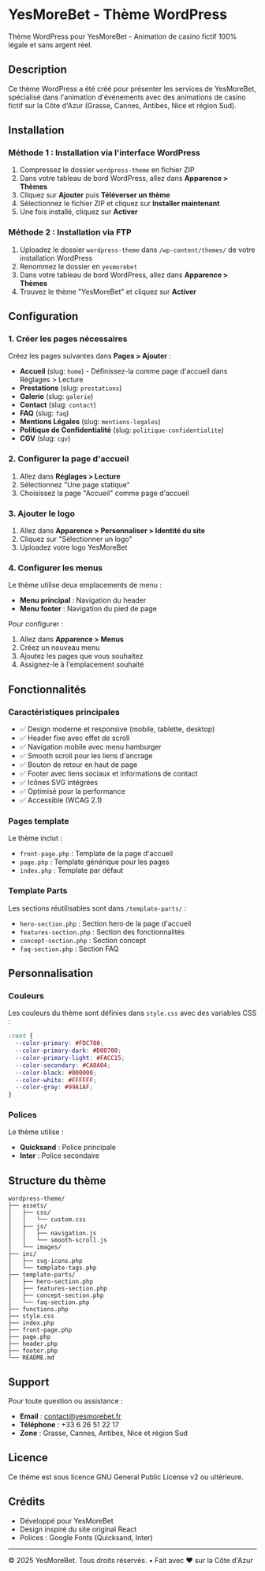 # YesMoreBet - Thème WordPress

Thème WordPress pour YesMoreBet - Animation de casino fictif 100% légale et sans argent réel.

## Description

Ce thème WordPress a été créé pour présenter les services de YesMoreBet, spécialisé dans l'animation d'événements avec des animations de casino fictif sur la Côte d'Azur (Grasse, Cannes, Antibes, Nice et région Sud).

## Installation

### Méthode 1 : Installation via l'interface WordPress

1. Compressez le dossier `wordpress-theme` en fichier ZIP
2. Dans votre tableau de bord WordPress, allez dans **Apparence > Thèmes**
3. Cliquez sur **Ajouter** puis **Téléverser un thème**
4. Sélectionnez le fichier ZIP et cliquez sur **Installer maintenant**
5. Une fois installé, cliquez sur **Activer**

### Méthode 2 : Installation via FTP

1. Uploadez le dossier `wordpress-theme` dans `/wp-content/themes/` de votre installation WordPress
2. Renommez le dossier en `yesmorebet`
3. Dans votre tableau de bord WordPress, allez dans **Apparence > Thèmes**
4. Trouvez le thème "YesMoreBet" et cliquez sur **Activer**

## Configuration

### 1. Créer les pages nécessaires

Créez les pages suivantes dans **Pages > Ajouter** :

- **Accueil** (slug: `home`) - Définissez-la comme page d'accueil dans Réglages > Lecture
- **Prestations** (slug: `prestations`)
- **Galerie** (slug: `galerie`)
- **Contact** (slug: `contact`)
- **FAQ** (slug: `faq`)
- **Mentions Légales** (slug: `mentions-legales`)
- **Politique de Confidentialité** (slug: `politique-confidentialite`)
- **CGV** (slug: `cgv`)

### 2. Configurer la page d'accueil

1. Allez dans **Réglages > Lecture**
2. Sélectionnez "Une page statique"
3. Choisissez la page "Accueil" comme page d'accueil

### 3. Ajouter le logo

1. Allez dans **Apparence > Personnaliser > Identité du site**
2. Cliquez sur "Sélectionner un logo"
3. Uploadez votre logo YesMoreBet

### 4. Configurer les menus

Le thème utilise deux emplacements de menu :
- **Menu principal** : Navigation du header
- **Menu footer** : Navigation du pied de page

Pour configurer :
1. Allez dans **Apparence > Menus**
2. Créez un nouveau menu
3. Ajoutez les pages que vous souhaitez
4. Assignez-le à l'emplacement souhaité

## Fonctionnalités

### Caractéristiques principales

- ✅ Design moderne et responsive (mobile, tablette, desktop)
- ✅ Header fixe avec effet de scroll
- ✅ Navigation mobile avec menu hamburger
- ✅ Smooth scroll pour les liens d'ancrage
- ✅ Bouton de retour en haut de page
- ✅ Footer avec liens sociaux et informations de contact
- ✅ Icônes SVG intégrées
- ✅ Optimisé pour la performance
- ✅ Accessible (WCAG 2.1)

### Pages template

Le thème inclut :
- `front-page.php` : Template de la page d'accueil
- `page.php` : Template générique pour les pages
- `index.php` : Template par défaut

### Template Parts

Les sections réutilisables sont dans `/template-parts/` :
- `hero-section.php` : Section hero de la page d'accueil
- `features-section.php` : Section des fonctionnalités
- `concept-section.php` : Section concept
- `faq-section.php` : Section FAQ

## Personnalisation

### Couleurs

Les couleurs du thème sont définies dans `style.css` avec des variables CSS :

```css
:root {
  --color-primary: #FDC700;
  --color-primary-dark: #D08700;
  --color-primary-light: #FACC15;
  --color-secondary: #CA8A04;
  --color-black: #000000;
  --color-white: #FFFFFF;
  --color-gray: #99A1AF;
}
```

### Polices

Le thème utilise :
- **Quicksand** : Police principale
- **Inter** : Police secondaire

## Structure du thème

```
wordpress-theme/
├── assets/
│   ├── css/
│   │   └── custom.css
│   ├── js/
│   │   ├── navigation.js
│   │   └── smooth-scroll.js
│   └── images/
├── inc/
│   ├── svg-icons.php
│   └── template-tags.php
├── template-parts/
│   ├── hero-section.php
│   ├── features-section.php
│   ├── concept-section.php
│   └── faq-section.php
├── functions.php
├── style.css
├── index.php
├── front-page.php
├── page.php
├── header.php
├── footer.php
└── README.md
```

## Support

Pour toute question ou assistance :

- **Email** : contact@yesmorebet.fr
- **Téléphone** : +33 6 26 51 22 17
- **Zone** : Grasse, Cannes, Antibes, Nice et région Sud

## Licence

Ce thème est sous licence GNU General Public License v2 ou ultérieure.

## Crédits

- Développé pour YesMoreBet
- Design inspiré du site original React
- Polices : Google Fonts (Quicksand, Inter)

---

© 2025 YesMoreBet. Tous droits réservés. • Fait avec ❤️ sur la Côte d'Azur
